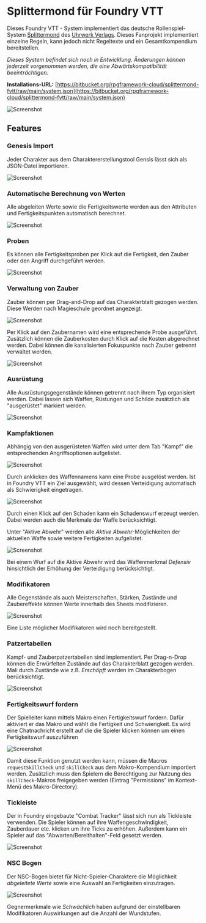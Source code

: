 # Splittermond für Foundry VTT

Dieses Foundry VTT - System implementiert das deutsche Rollenspiel-System [Splittermond](https://splittermond.de/) des [Uhrwerk Verlags](https://www.uhrwerk-verlag.de/). Dieses Fanprojekt implementiert einzelne Regeln, kann jedoch nicht Regeltexte und ein Gesamtkompendium bereitstellen. 

*Dieses System befindet sich noch in Entwicklung. Änderungen können jederzeit vorgenommen werden, die eine Abwärtskompatibilität beeinträchtigen.*

**Installations-URL:** [https://bitbucket.org/rpgframework-cloud/splittermond-fvtt/raw/main/system.json](https://bitbucket.org/rpgframework-cloud/splittermond-fvtt/raw/main/system.json)

![Screenshot](public/screenshots/character-sheet-general.png)

## Features
### Genesis Import
Jeder Charakter aus dem Charaktererstellungstool Gensis lässt sich als JSON-Datei importieren.

![Screenshot](public/screenshots/genesis-import.gif)

### Automatische Berechnung von Werten
Alle abgeleiten Werte sowie die Fertigkeitswerte werden aus den Attributen und Fertigkeitspunkten automatisch berechnet.

![Screenshot](public/screenshots/character-sheet-skills.png)

### Proben
Es können alle Fertigkeitsproben per Klick auf die Fertigkeit, den Zauber oder den Angriff durchgeführt werden.

![Screenshot](public/screenshots/standard-check.gif)

### Verwaltung von Zauber
Zauber können per Drag-and-Drop auf das Charakterblatt gezogen werden. Diese Werden nach Magieschule geordnet angezeigt.

![Screenshot](public/screenshots/character-sheet-spells.png)

Per Klick auf den Zaubernamen wird eine entsprechende Probe ausgeführt. Zusätzlich können die Zauberkosten durch Klick auf die Kosten abgerechnet werden. Dabei können die kanalisierten Fokuspunkte nach Zauber getrennt verwaltet werden.

![Screenshot](public/screenshots/spell-check.gif)

### Ausrüstung
Alle Ausrüstungsgegenstände können getrennt nach ihrem Typ organisiert werden. Dabei lassen sich Waffen, Rüstungen und Schilde zusätzlich als "ausgerüstet" markiert werden.

![Screenshot](public/screenshots/character-sheet-inventory.png)

### Kampfaktionen
Abhängig von den ausgerüsteten Waffen wird unter dem Tab "Kampf" die entsprechenden Angriffsoptionen aufgelistet.

![Screenshot](public/screenshots/character-sheet-attack.png)

Durch anklicken des Waffennamens kann eine Probe ausgelöst werden. Ist in Foundry VTT ein Ziel ausgewählt, wird dessen Verteidigung automatisch als Schwierigkeit eingetragen.

![Screenshot](public/screenshots/weapon-check.gif)

Durch einen Klick auf den Schaden kann ein Schadenswurf erzeugt werden. Dabei werden auch die Merkmale der Waffe berücksichtigt.

Unter "Aktive Abwehr" werden alle *Aktive Abwehr*-Möglichkeiten der aktuellen Waffe sowie weitere Fertigkeiten aufgelistet.

![Screenshot](public/screenshots/character-sheet-defense.png)

Bei einem Wurf auf die Aktive Abwehr wird das Waffenmerkmal *Defensiv* hinsichtlich der Erhöhung der Verteidigung berücksichtigt.

### Modifikatoren
Alle Gegenstände als auch Meisterschaften, Stärken, Zustände und Zaubereffekte können Werte innerhalb des Sheets modifizieren.

![Screenshot](public/screenshots/modifier.gif)

Eine Liste möglicher Modifikatoren wird noch bereitgestellt.

### Patzertabellen
Kampf- und Zauberpatzertabellen sind implementiert. Per Drag-n-Drop können die Erwürfelten Zustände auf das Charakterblatt gezogen werden. Mali durch Zustände wie z.B. *Erschöpft* werden im Charakterbogen berücksichtigt.

![Screenshot](public/screenshots/character-sheet-status.png)

### Fertigkeitswurf fordern
Der Spielleiter kann mittels Makro einen Fertigkeitswurf fordern. Dafür aktiviert er das Makro und wählt die Fertigkeit und Schwierigkeit. Es wird eine Chatnachricht erstellt auf die die Spieler klicken können um einen Fertigkeitswurf auszuführen

![Screenshot](public/screenshots/request-skill-check.gif)


Damit diese Funktion genutzt werden kann, müssen die Macros `requestSkillCheck` und `skillCheck` aus dem Makro-Kompendium importiert werden. Zusätzlich muss den Spielern die Berechtigung zur Nutzung des `skillCheck`-Makros freigegeben werden (Eintrag "Permissions" im Kontext-Menü des Makro-Directory).

### Tickleiste
Der in Foundry eingebaute "Combat Tracker" lässt sich nun als Tickleiste verwenden. Die Spieler können auf ihre Waffengeschwindigkeit, Zauberdauer etc. klicken um ihre Ticks zu erhöhen. Außerdem kann ein Spieler auf das "Abwarten/Bereithalten"-Feld gesetzt werden.

![Screenshot](public/screenshots/combat-tracker.gif)

### NSC Bogen
Der NSC-Bogen bietet für Nicht-Spieler-Charaktere die Möglichkeit *abgeleitete Werte* sowie eine Auswahl an Fertigkeiten einzutragen.

![Screenshot](public/screenshots/npc-sheet-general.png)

Gegnermerkmale wie *Schwächlich* haben aufgrund der einstellbaren Modifikatoren Auswirkungen auf die Anzahl der Wundstufen.